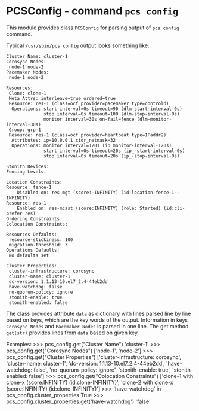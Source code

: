 PCSConfig - command ``pcs config``
==================================

This module provides class ``PCSConfig`` for parsing output of ``pcs config`` command.

Typical ``/usr/sbin/pcs config`` output looks something like::

    Cluster Name: cluster-1
    Corosync Nodes:
     node-1 node-2
    Pacemaker Nodes:
     node-1 node-2

    Resources:
     Clone: clone-1
     Meta Attrs: interleave=true ordered=true
     Resource: res-1 (class=ocf provider=pacemaker type=controld)
      Operations: start interval=0s timeout=90 (dlm-start-interval-0s)
                  stop interval=0s timeout=100 (dlm-stop-interval-0s)
                  monitor interval=30s on-fail=fence (dlm-monitor-interval-30s)
     Group: grp-1
     Resource: res-1 (class=ocf provider=heartbeat type=IPaddr2)
      Attributes: ip=10.0.0.1 cidr_netmask=32
      Operations: monitor interval=120s (ip_monitor-interval-120s)
                  start interval=0s timeout=20s (ip_-start-interval-0s)
                  stop interval=0s timeout=20s (ip_-stop-interval-0s)

    Stonith Devices:
    Fencing Levels:

    Location Constraints:
    Resource: fence-1
        Disabled on: res-mgt (score:-INFINITY) (id:location-fence-1--INFINITY)
    Resource: res-1
        Enabled on: res-mcast (score:INFINITY) (role: Started) (id:cli-prefer-res)
    Ordering Constraints:
    Colocation Constraints:

    Resources Defaults:
     resource-stickiness: 100
     migration-threshold: 3
    Operations Defaults:
     No defaults set

    Cluster Properties:
     cluster-infrastructure: corosync
     cluster-name: cluster-1
     dc-version: 1.1.13-10.el7_2.4-44eb2dd
     have-watchdog: false
     no-quorum-policy: ignore
     stonith-enable: true
     stonith-enabled: false

The class provides attribute ``data`` as dictionary with lines parsed line by line based on keys, which are
the key words of the output.
Information in keys ``Corosync Nodes`` and ``Pacemaker Nodes`` is parsed in one line.
The get method ``get(str)`` provides lines from ``data`` based on given key.

Examples:
    >>> pcs_config.get("Cluster Name")
    'cluster-1'
    >>> pcs_config.get("Corosync Nodes")
    ['node-1', 'node-2']
    >>> pcs_config.get("Cluster Properties")
    ['cluster-infrastructure: corosync', 'cluster-name: cluster-1', 'dc-version: 1.1.13-10.el7_2.4-44eb2dd', 'have-watchdog: false', 'no-quorum-policy: ignore', 'stonith-enable: true', 'stonith-enabled: false']
    >>> pcs_config.get("Colocation Constraints")
    ['clone-1 with clone-x (score:INFINITY) (id:clone-INFINITY)', 'clone-2 with clone-x (score:INFINITY) (id:clone-INFINITY)']
    >>> 'have-watchdog' in pcs_config.cluster_properties
    True
    >>> pcs_config.cluster_properties.get('have-watchdog')
    'false'